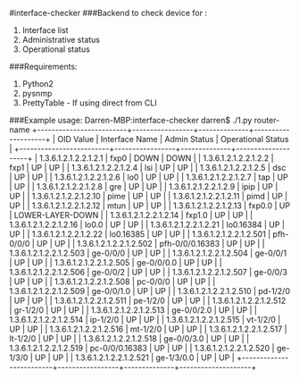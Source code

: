 #interface-checker
###Backend to check device for :
<ol>
<li>Interface list</li>
<li>Administrative status</li>
<li>Operational status</li>
</ol>

###Requirements:
<ol>
<li>Python2</li>
<li>pysnmp</li>
<li>PrettyTable - If using direct from CLI</li>
</ol>


###Example usage:
    Darren-MBP:interface-checker darren$ ./1.py router-name
    +-------------------------+-----------------+--------------+--------------------+
    |        OID Value        |  Interface Name | Admin Status | Operational Status |
    +-------------------------+-----------------+--------------+--------------------+
    |  1.3.6.1.2.1.2.2.1.2.1  |       fxp0      |     DOWN     |        DOWN        |
    |  1.3.6.1.2.1.2.2.1.2.2  |       fxp1      |      UP      |         UP         |
    |  1.3.6.1.2.1.2.2.1.2.4  |       lsi       |      UP      |         UP         |
    |  1.3.6.1.2.1.2.2.1.2.5  |       dsc       |      UP      |         UP         |
    |  1.3.6.1.2.1.2.2.1.2.6  |       lo0       |      UP      |         UP         |
    |  1.3.6.1.2.1.2.2.1.2.7  |       tap       |      UP      |         UP         |
    |  1.3.6.1.2.1.2.2.1.2.8  |       gre       |      UP      |         UP         |
    |  1.3.6.1.2.1.2.2.1.2.9  |       ipip      |      UP      |         UP         |
    |  1.3.6.1.2.1.2.2.1.2.10 |       pime      |      UP      |         UP         |
    |  1.3.6.1.2.1.2.2.1.2.11 |       pimd      |      UP      |         UP         |
    |  1.3.6.1.2.1.2.2.1.2.12 |       mtun      |      UP      |         UP         |
    |  1.3.6.1.2.1.2.2.1.2.13 |      fxp0.0     |      UP      |  LOWER-LAYER-DOWN  |
    |  1.3.6.1.2.1.2.2.1.2.14 |      fxp1.0     |      UP      |         UP         |
    |  1.3.6.1.2.1.2.2.1.2.16 |      lo0.0      |      UP      |         UP         |
    |  1.3.6.1.2.1.2.2.1.2.21 |    lo0.16384    |      UP      |         UP         |
    |  1.3.6.1.2.1.2.2.1.2.22 |    lo0.16385    |      UP      |         UP         |
    | 1.3.6.1.2.1.2.2.1.2.501 |    pfh-0/0/0    |      UP      |         UP         |
    | 1.3.6.1.2.1.2.2.1.2.502 | pfh-0/0/0.16383 |      UP      |         UP         |
    | 1.3.6.1.2.1.2.2.1.2.503 |     ge-0/0/0    |      UP      |         UP         |
    | 1.3.6.1.2.1.2.2.1.2.504 |     ge-0/0/1    |      UP      |         UP         |
    | 1.3.6.1.2.1.2.2.1.2.505 |    ge-0/0/0.0   |      UP      |         UP         |
    | 1.3.6.1.2.1.2.2.1.2.506 |     ge-0/0/2    |      UP      |         UP         |
    | 1.3.6.1.2.1.2.2.1.2.507 |     ge-0/0/3    |      UP      |         UP         |
    | 1.3.6.1.2.1.2.2.1.2.508 |     pc-0/0/0    |      UP      |         UP         |
    | 1.3.6.1.2.1.2.2.1.2.509 |    ge-0/0/1.0   |      UP      |         UP         |
    | 1.3.6.1.2.1.2.2.1.2.510 |     pd-1/2/0    |      UP      |         UP         |
    | 1.3.6.1.2.1.2.2.1.2.511 |     pe-1/2/0    |      UP      |         UP         |
    | 1.3.6.1.2.1.2.2.1.2.512 |     gr-1/2/0    |      UP      |         UP         |
    | 1.3.6.1.2.1.2.2.1.2.513 |    ge-0/0/2.0   |      UP      |         UP         |
    | 1.3.6.1.2.1.2.2.1.2.514 |     ip-1/2/0    |      UP      |         UP         |
    | 1.3.6.1.2.1.2.2.1.2.515 |     vt-1/2/0    |      UP      |         UP         |
    | 1.3.6.1.2.1.2.2.1.2.516 |     mt-1/2/0    |      UP      |         UP         |
    | 1.3.6.1.2.1.2.2.1.2.517 |     lt-1/2/0    |      UP      |         UP         |
    | 1.3.6.1.2.1.2.2.1.2.518 |    ge-0/0/3.0   |      UP      |         UP         |
    | 1.3.6.1.2.1.2.2.1.2.519 |  pc-0/0/0.16383 |      UP      |         UP         |
    | 1.3.6.1.2.1.2.2.1.2.520 |     ge-1/3/0    |      UP      |         UP         |
    | 1.3.6.1.2.1.2.2.1.2.521 |    ge-1/3/0.0   |      UP      |         UP         |
    +-------------------------+-----------------+--------------+--------------------+
